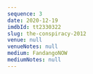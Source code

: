```yaml
---
sequence: 3
date: 2020-12-19
imdbId: tt2330322
slug: the-conspiracy-2012
venue: null
venueNotes: null
medium: FandangoNOW
mediumNotes: null
---
```


